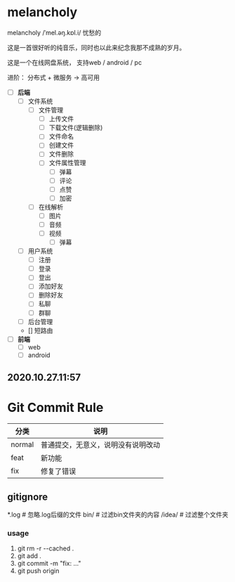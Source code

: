 # melancholy
melancholy  /ˈmel.əŋ.kɒl.i/ 忧愁的

这是一首很好听的纯音乐，同时也以此来纪念我那不成熟的岁月。

这是一个在线网盘系统， 支持web / android / pc

进阶： 分布式 + 微服务 -> 高可用

- [ ] **后端**
    - [ ] 文件系统
        - [ ] 文件管理
            - [ ] 上传文件
            - [ ] 下载文件(逻辑删除)
            - [ ] 文件命名
            - [ ] 创建文件
            - [ ] 文件删除
            - [ ] 文件属性管理
                - [ ] 弹幕
                - [ ] 评论
                - [ ] 点赞
                - [ ] 加密
           
        - [ ] 在线解析
            - [ ] 图片
            - [ ] 音频 
            - [ ] 视频
                - [ ] 弹幕
    - [ ] 用户系统
        - [ ] 注册
        - [ ] 登录
        - [ ] 登出
        - [ ] 添加好友
        - [ ] 删除好友
        - [ ] 私聊
        - [ ] 群聊 
    - [ ] 后台管理
    - [] 短路由
- [ ] **前端**    
    - [ ] web
    - [ ] android 
## 2020.10.27.11:57

# Git Commit Rule
分类 | 说明
---- | ----
normal | 普通提交，无意义，说明没有说明改动
feat | 新功能
fix | 修复了错误

## gitignore
*.log   # 忽略.log后缀的文件
bin/    # 过滤bin文件夹的内容
/idea/  # 过滤整个文件夹

### usage
1. git rm -r --cached .
2. git add .
3. git commit -m "fix: ..."
4. git push origin <branch name>